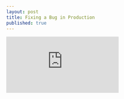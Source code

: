 ```yaml
---
layout: post
title: Fixing a Bug in Production
published: true
---
```


![Fixing a Bug in Production](https://www.facebook.com/permalink.php?story_fbid=1348800775145959)
